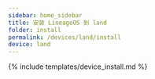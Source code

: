 ```yaml
---
sidebar: home_sidebar
title: 安装 LineageOS 到 land
folder: install
permalink: /devices/land/install
device: land
---
```

{% include templates/device_install.md %}
